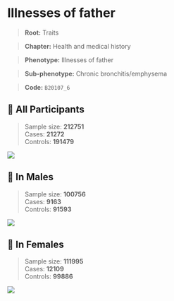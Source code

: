 # Illnesses of father
> **Root:** Traits  

> **Chapter:** Health and medical history  

> **Phenotype:** Illnesses of father  

> **Sub-phenotype:** Chronic bronchitis/emphysema  

> **Code:** `B20107_6`

## 🧪 All Participants  
> Sample size: **212751**  
> Cases: **21272**  
> Controls: **191479**
<img src="/Traits/Figures/ALL/B20107_6.png"/>
<CsvTable src="/Traits/Data/ALL/LG_B20107_6.csv" label="🔍 View full results" />

## 👨 In Males  
> Sample size: **100756**  
> Cases: **9163**  
> Controls: **91593**
<img src="/Traits/Figures/Male/B20107_6.png"/>
<CsvTable src="/Traits/Data/Male/LG_B20107_6.csv" label="🔍 View full results" />

## 👩 In Females  
> Sample size: **111995**  
> Cases: **12109**  
> Controls: **99886**
<img src="/Traits/Figures/Female/B20107_6.png"/>
<CsvTable src="/Traits/Data/Female/LG_B20107_6.csv" label="🔍 View full results" />

